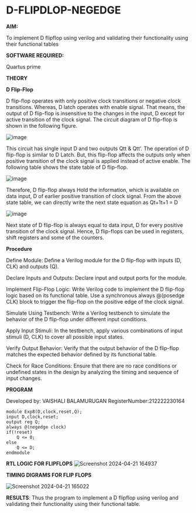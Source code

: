 # D-FLIPDLOP-NEGEDGE

**AIM:**

To implement  D flipflop using verilog and validating their functionality using their functional tables

**SOFTWARE REQUIRED:**

Quartus prime

**THEORY**

**D Flip-Flop**

D flip-flop operates with only positive clock transitions or negative clock transitions. Whereas, D latch operates with enable signal. That means, the output of D flip-flop is insensitive to the changes in the input, D except for active transition of the clock signal. The circuit diagram of D flip-flop is shown in the following figure.

![image](https://github.com/naavaneetha/D-FLIPDLOP-NEGEDGE/assets/154305477/48c81fe8-bc3f-40e7-95e2-519fc155ad51)

This circuit has single input D and two outputs Qtt & Qtt’. The operation of D flip-flop is similar to D Latch. But, this flip-flop affects the outputs only when positive transition of the clock signal is applied instead of active enable. The following table shows the state table of D flip-flop.

![image](https://github.com/naavaneetha/D-FLIPDLOP-NEGEDGE/assets/154305477/e5f3fda7-68ec-4a3a-a0a4-cf6f9cc4ab55)

Therefore, D flip-flop always Hold the information, which is available on data input, D of earlier positive transition of clock signal. From the above state table, we can directly write the next state equation as Qt+1t+1 = D

![image](https://github.com/naavaneetha/D-FLIPDLOP-NEGEDGE/assets/154305477/8592c0d8-2917-4142-91b9-d6c30dd891d2)

Next state of D flip-flop is always equal to data input, D for every positive transition of the clock signal. Hence, D flip-flops can be used in registers, shift registers and some of the counters.

**Procedure**

Define Module: Define a Verilog module for the D flip-flop with inputs (D, CLK) and outputs (Q).

Declare Inputs and Outputs: Declare input and output ports for the module.

Implement Flip-Flop Logic: Write Verilog code to implement the D flip-flop logic based on its functional table. Use a synchronous always @(posedge CLK) block to trigger the flip-flop on the positive edge of the clock signal.

Simulate Using Testbench: Write a Verilog testbench to simulate the behavior of the D flip-flop under different input conditions.

Apply Input Stimuli: In the testbench, apply various combinations of input stimuli (D, CLK) to cover all possible input states.

Verify Output Behavior: Verify that the output behavior of the D flip-flop matches the expected behavior defined by its functional table.

Check for Race Conditions: Ensure that there are no race conditions or undefined states in the design by analyzing the timing and sequence of input changes.

**PROGRAM**

 Developed by: VAISHALI BALAMURUGAN
 RegisterNumber:212222230164
```
module Exp8(D,clock,reset,Q);
input D,clock,reset;
output reg Q;
always @(negedge clock)
if(!reset)
	Q <= 0;
else
	Q <= D;
endmodule
```

**RTL LOGIC FOR FLIPFLOPS**
![Screenshot 2024-04-21 164937](https://github.com/afifa17112005/D-FLIPDLOP-NEGEDGE/assets/147080931/e2da4256-d4b8-4083-b7a6-676fa47c729f)



**TIMING DIGRAMS FOR FLIP FLOPS**

![Screenshot 2024-04-21 165022](https://github.com/afifa17112005/D-FLIPDLOP-NEGEDGE/assets/147080931/b4eaec3f-2445-44e2-b805-1b441d224e1b)


**RESULTS**:
Thus the program to implement a D flipflop using verilog and validating their functionality using their functional table.
